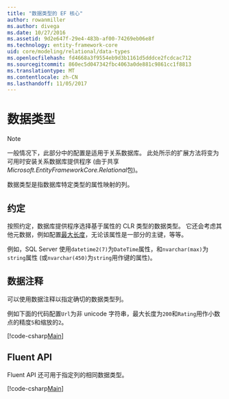 ```yaml
---
title: "数据类型的 EF 核心"
author: rowanmiller
ms.author: divega
ms.date: 10/27/2016
ms.assetid: 9d2e647f-29e4-483b-af00-74269eb06e8f
ms.technology: entity-framework-core
uid: core/modeling/relational/data-types
ms.openlocfilehash: fd4668a3f9554eb9d3b1161d5dddce2fcdcac712
ms.sourcegitcommit: 860ec5d047342fbc4063a0de881c9861cc1f8813
ms.translationtype: MT
ms.contentlocale: zh-CN
ms.lasthandoff: 11/05/2017
---
```

# <a name="data-types"></a>数据类型

> [!NOTE]  
> 一般情况下，此部分中的配置是适用于关系数据库。 此处所示的扩展方法将变为可用时安装关系数据库提供程序 (由于共享*Microsoft.EntityFrameworkCore.Relational*包)。

数据类型是指数据库特定类型的属性映射的列。

## <a name="conventions"></a>约定

按照约定，数据库提供程序选择基于属性的 CLR 类型的数据类型。 它还会考虑其他元数据，例如配置[最大长度](../max-length.md)，无论该属性是一部分的主键，等等。

例如，SQL Server 使用`datetime2(7)`为`DateTime`属性，和`nvarchar(max)`为`string`属性 (或`nvarchar(450)`为`string`用作键的属性)。

## <a name="data-annotations"></a>数据注释

可以使用数据注释以指定确切的数据类型列。

例如下面的代码配置`Url`为非 unicode 字符串，最大长度为`200`和`Rating`用作小数点的精度`5`和缩放的`2`。

[!code-csharp[Main](../../../../samples/core/Modeling/DataAnnotations/Samples/Relational/DataType.cs?name=Entities&highlight=4,6)]

## <a name="fluent-api"></a>Fluent API

Fluent API 还可用于指定列的相同数据类型。

[!code-csharp[Main](../../../../samples/core/Modeling/FluentAPI/Samples/Relational/DataType.cs?name=Model&highlight=9-10)]
